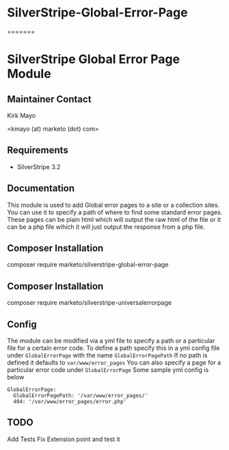 # SilverStripe-Global-Error-Page
=======
# SilverStripe Global Error Page Module


## Maintainer Contact

Kirk Mayo

<kmayo (at) marketo (dot) com>

## Requirements

* SilverStripe 3.2

## Documentation

This module is used to add Global error pages to a site or a collection sites.
You can use it to specify a path of where to find some standard error pages.
These pages can be plain html which will output the raw html of the file or it
can be a php file wihich it will just output the response from a php file.

## Composer Installation

  composer require marketo/silverstripe-global-error-page


## Composer Installation

  composer require marketo/silverstripe-universalerrorpage

## Config

The module can be modified via a yml file to specify a path or a particular
file for a certain error code.
To define a path specify this in a yml config file under `GlobalErrorPage`
with the name `GlobalErrorPagePath`
If no path is defined it defaults to `var/www/error_pages`
You can also specify a page for a particular error code under `GlobalErrorPage`
Some sample yml config is below

```
GlobalErrorPage:
  GlobalErrorPagePath: '/var/www/error_pages/'
  404: '/var/www/error_pages/error.php'
```

## TODO

Add Tests
Fix Extension point and test it
